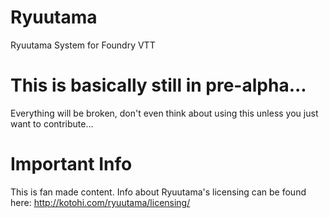 # Ryuutama
Ryuutama System for Foundry VTT

# This is basically still in pre-alpha...
Everything will be broken, don't even think about using this unless you just want to contribute...

# Important Info
This is fan made content. Info about Ryuutama's licensing can be found here: http://kotohi.com/ryuutama/licensing/